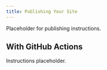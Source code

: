 ```yaml
---
title: Publishing Your Site
---
```


Placeholder for publishing instructions.

<a id="with-github-actions"></a>
## With GitHub Actions

Instructions placeholder.

